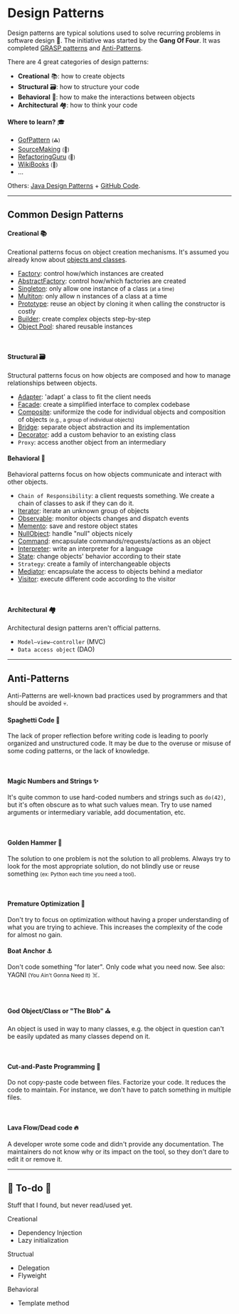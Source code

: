 # Design Patterns

<div class="row row-cols-lg-2"><div>

Design patterns are typical solutions used to solve recurring problems in software design 🌺. The initiative was started by the **Gang Of Four**. It was completed [GRASP patterns](https://en.wikipedia.org/wiki/GRASP_(object-oriented_design)) and [Anti-Patterns](https://en.wikipedia.org/wiki/Anti-pattern).

There are 4 great categories of design patterns:

* **Creational** 📚: how to create objects
* **Structural** 🗃️: how to structure your code
* **Behavioral** 📮: how to make the interactions between objects
* **Architectural** 🏘️: how to think your code
</div><div>

**Where to learn?** 🎓

* [GofPattern](https://www.gofpattern.com/index.php) <small>(⛪)</small>
* [SourceMaking](https://sourcemaking.com/design_patterns) <small>(🐲)</small>
* [RefactoringGuru](https://refactoring.guru/design-patterns) <small>(👻)</small>
* [WikiBooks](https://en.wikibooks.org/wiki/Introduction_to_Software_Engineering/Architecture/Design_Patterns) <small>(👻)</small>
* ...

Others: [Java Design Patterns](https://java-design-patterns.com/) + [GitHub Code](https://github.com/iluwatar/java-design-patterns).
</div></div>

<hr class="sep-both">

## Common Design Patterns

<div class="row row-cols-lg-2"><div>

#### Creational 📚

Creational patterns focus on object creation mechanisms. It's assumed you already know about [objects and classes](/programming-languages/_paradigm/oo.md#classes-and-objects).

* [Factory](creational/factory.md): control how/which instances are created
* [AbstractFactory](creational/abstract.md): control how/which factories are created
* [Singleton](creational/singleton.md): only allow one instance of a class <small>(at a time)</small>
* [Multiton](creational/multiton.md): only allow n instances of a class at a time
* [Prototype](creational/prototype.md): reuse an object by cloning it when calling the constructor is costly
* [Builder](creational/builder.md): create complex objects step-by-step
* [Object Pool](creational/pool.md): shared reusable instances

<br>

#### Structural 🗃️

Structural patterns focus on how objects are composed and how to manage relationships between objects.

* [Adapter](structural/adapter.md): 'adapt' a class to fit the client needs
* [Facade](structural/facade.md): create a simplified interface to complex codebase
* [Composite](structural/composite.md): uniformize the code for individual objects and composition of objects <small>(e.g., a group of individual objects)</small>
* [Bridge](structural/bridge.md): separate object abstraction and its implementation
* [Decorator](structural/decorator.md): add a custom behavior to an existing class
* `Proxy`: access another object from an intermediary
</div><div>

#### Behavioral 📮

Behavioral patterns focus on how objects communicate and interact with other objects.

* `Chain of Responsibility`: a client requests something. We create a chain of classes to ask if they can do it.
* [Iterator](behavioral/iterator.md): iterate an unknown group of objects
* [Observable](behavioral/observable.md): monitor objects changes and dispatch events
* [Memento](behavioral/memento.md): save and restore object states
* [NullObject](behavioral/nullobject.md): handle "null" objects nicely
* [Command](behavioral/command.md): encapsulate commands/requests/actions as an object
* [Interpreter](behavioral/interpreter.md): write an interpreter for a language
* [State](behavioral/state.md): change objects' behavior according to their state
* `Strategy`: create a family of interchangeable objects
* [Mediator](behavioral/mediator.md): encapsulate the access to objects behind a mediator
* [Visitor](behavioral/visitor.md): execute different code according to the visitor

<br>

#### Architectural 🏘️

Architectural design patterns aren't official patterns. 

* `Model–view–controller` (MVC)
* `Data access object` (DAO)
</div></div>

<hr class="sep-both">

## Anti-Patterns

<div class="row row-cols-lg-2"><div>

Anti-Patterns are well-known bad practices used by programmers  and that should be avoided 💀.

#### Spaghetti Code 🍝

The lack of proper reflection before writing code is leading to poorly organized and unstructured code. It may be due to the overuse or misuse of some coding patterns, or the lack of knowledge. 

<br>

#### Magic Numbers and Strings ✨

It's quite common to use hard-coded numbers and strings such as `do(42)`, but it's often obscure as to what such values mean. Try to use named arguments or intermediary variable, add documentation, etc.

<br>

#### Golden Hammer 🔨

The solution to one problem is not the solution to all problems. Always try to look for the most appropriate solution, do not blindly use or reuse something <small>(ex: Python each time you need a tool)</small>. 

<br>

#### Premature Optimization 🐣

Don't try to focus on optimization without having a proper understanding of what you are trying to achieve. This increases the complexity of the code for almost no gain.
</div><div>


#### Boat Anchor ⚓

Don't code something "for later". Only code what you need now. See also: YAGNI <small>(You Ain't Gonna Need It)</small> ☠️.

<br>

#### God Object/Class or "The Blob" ⛪

An object is used in way to many classes, e.g. the object in question can't be easily updated as many classes depend on it.

<br>

#### Cut-and-Paste Programming 📝

Do not copy-paste code between files. Factorize your code. It reduces the code to maintain. For instance, we don't have to patch something in multiple files.

<br>

#### Lava Flow/Dead code 🔥

A developer wrote some code and didn't provide any documentation. The maintainers do not know why or its impact on the tool, so they don't dare to edit it or remove it.
</div></div>

<hr class="sep-both">

## 👻 To-do 👻

Stuff that I found, but never read/used yet.

<div class="row row-cols-lg-2"><div>

Creational

* Dependency Injection
* Lazy initialization

Structual

* Delegation
* Flyweight
</div><div>

Behavioral

* Template method
</div></div>